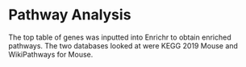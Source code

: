 # Pathway Analysis

The top table of genes was inputted into Enrichr to obtain enriched pathways. The two databases looked at were KEGG 2019 Mouse and WikiPathways for Mouse. 